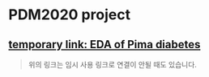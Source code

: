 # PDM2020 project

## [temporary link: EDA of Pima diabetes](http://life21c.inje.ac.kr:8501)
> 위의 링크는 임시 사용 링크로 연결이 안될 때도 있습니다.

